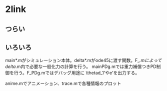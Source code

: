 # 2link

## つらい

## いろいろ

main*.mがシミュレーション本体。delta*.mがode45に渡す関数。F_*.mによってdelta*.m内で必要な一般化力の計算を行う。
mainPDg.mでは重力補償つきPD制御を行う。F_PDg.mではデバッグ用途に \thetad_1'やe'を出力する。

anime.mでアニメーション、trace.mで各種情報のプロット
